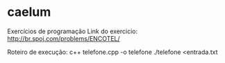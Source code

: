 # caelum
Exercícios de programação
Link do exercicio: http://br.spoj.com/problems/ENCOTEL/

Roteiro de execução:
c++ telefone.cpp -o telefone
./telefone <entrada.txt
